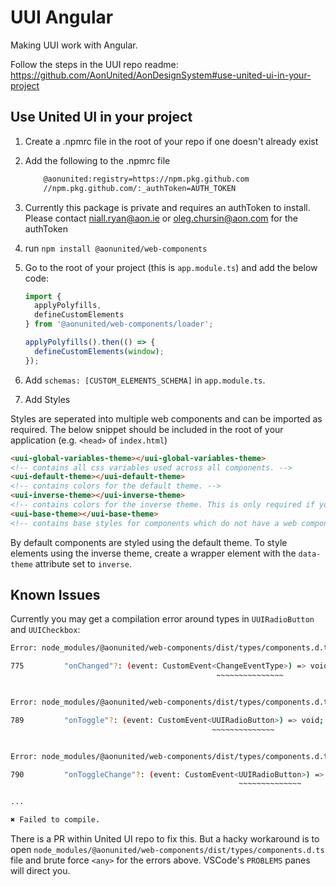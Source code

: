 # UUI Angular

Making UUI work with Angular.

Follow the steps in the UUI repo readme: https://github.com/AonUnited/AonDesignSystem#use-united-ui-in-your-project

## Use United UI in your project

1. Create a .npmrc file in the root of your repo if one doesn't already exist
2. Add the following to the .npmrc file

   ```bash
       @aonunited:registry=https://npm.pkg.github.com
       //npm.pkg.github.com/:_authToken=AUTH_TOKEN
   ```

3. Currently this package is private and requires an authToken to install. Please contact niall.ryan@aon.ie or oleg.chursin@aon.com for the authToken
4. run `npm install @aonunited/web-components`
5. Go to the root of your project (this is `app.module.ts`) and add the below code:

   ```typescript
   import {
     applyPolyfills,
     defineCustomElements
   } from '@aonunited/web-components/loader';

   applyPolyfills().then(() => {
     defineCustomElements(window);
   });
   ```

6. Add `schemas: [CUSTOM_ELEMENTS_SCHEMA]` in `app.module.ts`.
7. Add Styles

Styles are seperated into multiple web components and can be imported as required. The below snippet should be included in the root of your application (e.g. `<head>` of `index.html`)

```html
<uui-global-variables-theme></uui-global-variables-theme>
<!-- contains all css variables used across all components. -->
<uui-default-theme></uui-default-theme>
<!-- contains colors for the default theme. -->
<uui-inverse-theme></uui-inverse-theme>
<!-- contains colors for the inverse theme. This is only required if you are using the inverse version of components -->
<uui-base-theme></uui-base-theme>
<!-- contains base styles for components which do not have a web component -->
```

By default components are styled using the default theme. To style elements using the inverse theme, create a wrapper element with the `data-theme` attribute set to `inverse`.

## Known Issues

Currently you may get a compilation error around types in `UUIRadioButton` and `UUICheckbox`:

```bash
Error: node_modules/@aonunited/web-components/dist/types/components.d.ts:775:43 - error TS2304: Cannot find name 'ChangeEventType'.

775         "onChanged"?: (event: CustomEvent<ChangeEventType>) => void;
                                              ~~~~~~~~~~~~~~~


Error: node_modules/@aonunited/web-components/dist/types/components.d.ts:789:42 - error TS2552: Cannot find name 'UUIRadioButton'. Did you mean 'UuiRadiobutton'?

789         "onToggle"?: (event: CustomEvent<UUIRadioButton>) => void;
                                             ~~~~~~~~~~~~~~


Error: node_modules/@aonunited/web-components/dist/types/components.d.ts:790:48 - error TS2552: Cannot find name 'UUIRadioButton'. Did you mean 'UuiRadiobutton'?

790         "onToggleChange"?: (event: CustomEvent<UUIRadioButton>) => void;
                                                   ~~~~~~~~~~~~~~

...

✖ Failed to compile.
```

There is a PR within United UI repo to fix this. But a hacky workaround is to open `node_modules/@aonunited/web-components/dist/types/components.d.ts` file and brute force `<any>` for the errors above. VSCode's `PROBLEMS` panes will direct you.
